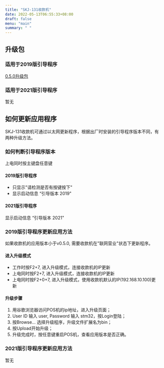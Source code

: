 ```yaml
---
title: "SKJ-131收款机"
date: 2022-05-13T06:55:33+08:00
draft: false
menu: "main"
summary: " "
---
```


## 升级包

### 适用于2019版引导程序
[0.5.0升级包](https://pan.baidu.com/s/1YerZxbV4goAxOzzZ9TSNyw?pwd=tjj3)

### 适用于2021版引导程序
暂无

## 如何更新应用程序
SKJ-131收款机可通过以太网更新程序，根据出厂时安装的引导程序版本不同，有两种升级方法。

### 如何判断引导程序版本
 上电同时按主键盘任意键

#### 2019版引导程序
 * 只显示"请检测是否有按键按下"
 * 显示启动信息 “引导版本 2019"

#### 2021版引导程序
 显示启动信息 “引导版本 2021"

### 2019版引导程序更新应用方法

如果收款机的应用版本小于v0.5.0, 需要收款机在"联网营业"状态下更新程序。

#### 进入升级模式
 * 工作时按F2+7, 进入升级模式，连接收款机的IP更新
 * 上电同时按F2+7, 进入升级模式，连接收款机的IP更新
 * 上电同时按F2+0+7, 进入升级模式，使用收款机默认的IP(192.168.10.100)更新

#### 升级步骤
  1. 用谷歌浏览器访问POS机的ip地址，进入升级页面；
  2. User ID 输入 user,  Password 输入 stm32，按Login登陆；
  3. 按Browse… 选择升级程序，升级文件扩展名为bin；
  4. 按Upload开始升级；
  5. 升级完成时，按任意键重启POS机，查看应用版本是否正确。

### 2021版引导程序更新应用方法
暂无
